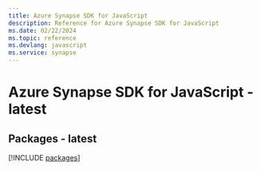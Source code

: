 ```yaml
---
title: Azure Synapse SDK for JavaScript
description: Reference for Azure Synapse SDK for JavaScript
ms.date: 02/22/2024
ms.topic: reference
ms.devlang: javascript
ms.service: synapse
---
```

# Azure Synapse SDK for JavaScript - latest
## Packages - latest
[!INCLUDE [packages](synapse-index.md)]